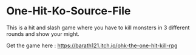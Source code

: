 # One-Hit-Ko-Source-File
This is a hit and slash game where you have to kill monsters in 3 different rounds and show your might.


Get the game here : https://barath121.itch.io/ohk-the-one-hit-kill-rpg
